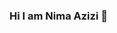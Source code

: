 ### Hi I am Nima Azizi 👋

<!--
**nimaazizi0305/nimaazizi0305** is a ✨ _special_ ✨ repository because its `README.md` (this file) appears on your GitHub profile.

a Python programmer and website designer, I love the world of artificial intelligence and technology. It has been about three years since I started programming Python and the Django framework. My interest in this language and framework has caused me to study and practice every day, the result of which is the completion of several projects, the links and specifications of which are in the file related to my resume, because of my youthful energy and enthusiasm. I can be effective in project development and startups

- 👯 I’m looking to collaborate on ...
- 🤔 I’m looking for help with ...
- 💬 Ask me about ...
- 📫 How to reach me: ...
- 😄 Pronouns: ...
- ⚡ Fun fact: ...
-->
